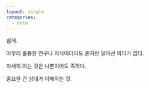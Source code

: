 ```yaml
---
layout: single
categories:
  - note
---
```


쉽게.

아무리 훌륭한 연구나 지식이더라도 혼자만 알아선 의미가 없다.

자세히 아는 것은 나뿐이어도 족하다.

중요한 건 상대가 이해하는 것.